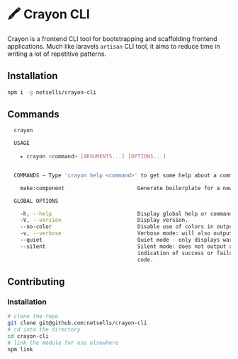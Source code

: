 # 🖍 Crayon CLI

Crayon is a frontend CLI tool for bootstrapping and scaffolding frontend applications. Much like laravels `artisan` CLI tool, it aims to reduce time in writing a lot of repetitive patterns.

## Installation

```bash
npm i -g netsells/crayon-cli
```

## Commands

```bash
  crayon 

  USAGE 
  
    ▸ crayon <command> [ARGUMENTS...] [OPTIONS...]


  COMMANDS — Type 'crayon help <command>' to get some help about a command

    make:component                       Generate boilerplate for a new component               

  GLOBAL OPTIONS

    -h, --help                           Display global help or command-related help.           
    -V, --version                        Display version.                                       
    --no-color                           Disable use of colors in output.                       
    -v, --verbose                        Verbose mode: will also output debug messages.         
    --quiet                              Quiet mode - only displays warn and error messages.    
    --silent                             Silent mode: does not output anything, giving no       
                                         indication of success or failure other than the exit   
                                         code.                                                  

```

## Contributing

### Installation

```bash
# clone the repo
git clone git@github.com:netsells/crayon-cli
# cd into the directory
cd crayon-cli
# link the module for use elsewhere
npm link
```
